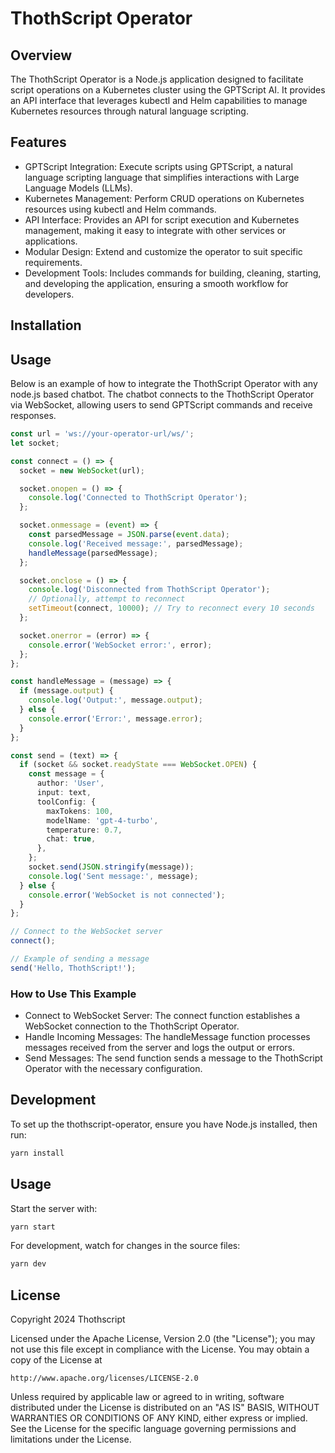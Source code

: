 # ThothScript Operator

## Overview

The ThothScript Operator is a Node.js application designed to facilitate script operations on a Kubernetes cluster using the GPTScript AI. It provides an API interface that leverages kubectl and Helm capabilities to manage Kubernetes resources through natural language scripting.

## Features

  - GPTScript Integration: Execute scripts using GPTScript, a natural language scripting language that simplifies interactions with Large Language Models (LLMs).
  - Kubernetes Management: Perform CRUD operations on Kubernetes resources using kubectl and Helm commands.
  - API Interface: Provides an API for script execution and Kubernetes management, making it easy to integrate with other services or applications.
  - Modular Design: Extend and customize the operator to suit specific requirements.
  - Development Tools: Includes commands for building, cleaning, starting, and developing the application, ensuring a smooth workflow for developers.

## Installation



## Usage

Below is an example of how to integrate the ThothScript Operator with any node.js based chatbot. The chatbot connects to the ThothScript Operator via WebSocket, allowing users to send GPTScript commands and receive responses.

```typescript
const url = 'ws://your-operator-url/ws/';
let socket;

const connect = () => {
  socket = new WebSocket(url);

  socket.onopen = () => {
    console.log('Connected to ThothScript Operator');
  };

  socket.onmessage = (event) => {
    const parsedMessage = JSON.parse(event.data);
    console.log('Received message:', parsedMessage);
    handleMessage(parsedMessage);
  };

  socket.onclose = () => {
    console.log('Disconnected from ThothScript Operator');
    // Optionally, attempt to reconnect
    setTimeout(connect, 10000); // Try to reconnect every 10 seconds
  };

  socket.onerror = (error) => {
    console.error('WebSocket error:', error);
  };
};

const handleMessage = (message) => {
  if (message.output) {
    console.log('Output:', message.output);
  } else {
    console.error('Error:', message.error);
  }
};

const send = (text) => {
  if (socket && socket.readyState === WebSocket.OPEN) {
    const message = {
      author: 'User',
      input: text,
      toolConfig: {
        maxTokens: 100,
        modelName: 'gpt-4-turbo',
        temperature: 0.7,
        chat: true,
      },
    };
    socket.send(JSON.stringify(message));
    console.log('Sent message:', message);
  } else {
    console.error('WebSocket is not connected');
  }
};

// Connect to the WebSocket server
connect();

// Example of sending a message
send('Hello, ThothScript!');
```

### How to Use This Example

  - Connect to WebSocket Server: The connect function establishes a WebSocket connection to the ThothScript Operator.
  - Handle Incoming Messages: The handleMessage function processes messages received from the server and logs the output or errors.
  - Send Messages: The send function sends a message to the ThothScript Operator with the necessary configuration.

## Development

To set up the thothscript-operator, ensure you have Node.js installed, then run:

```bash
yarn install
```

## Usage
Start the server with:

```bash
yarn start
```

For development, watch for changes in the source files:

```bash
yarn dev
```

## License

Copyright 2024 Thothscript

Licensed under the Apache License, Version 2.0 (the "License");
you may not use this file except in compliance with the License.
You may obtain a copy of the License at

    http://www.apache.org/licenses/LICENSE-2.0

Unless required by applicable law or agreed to in writing, software
distributed under the License is distributed on an "AS IS" BASIS,
WITHOUT WARRANTIES OR CONDITIONS OF ANY KIND, either express or implied.
See the License for the specific language governing permissions and
limitations under the License.
